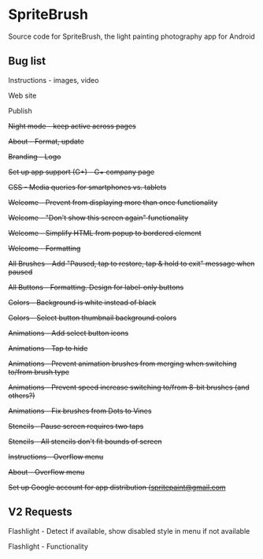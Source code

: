 # SpriteBrush
Source code for SpriteBrush, the light painting photography app for Android



## Bug list

Instructions - images, video

Web site

Publish

~~Night mode - keep active across pages~~

~~About - Format, update~~

~~Branding - Logo~~

~~Set up app support (G+) - G+ company page~~

~~CSS - Media queries for smartphones vs. tablets~~

~~Welcome - Prevent from displaying more than once functionality~~

~~Welcome - "Don't show this screen again" functionality~~

~~Welcome - Simplify HTML from popup to bordered element~~

~~Welcome - Formatting~~

~~All Brushes - Add "Paused, tap to restore, tap & hold to exit" message when paused~~

~~All Buttons - Formatting. Design for label-only buttons~~

~~Colors - Background is white instead of black~~

~~Colors - Select button thumbnail background colors~~

~~Animations - Add select button icons~~
	
~~Animations - Tap to hide~~

~~Animations - Prevent animation brushes from merging when switching to/from brush type~~

~~Animations - Prevent speed increase switching to/from 8-bit brushes (and others?)~~

~~Animations - Fix brushes from Dots to Vines~~

~~Stencils - Pause screen requires two taps~~

~~Stencils - All stencils don't fit bounds of screen~~

~~Instructions - Overflow menu~~

~~About - Overflow menu~~

~~Set up Google account for app distribution (spritepaint@gmail.com~~


## V2 Requests

Flashlight - Detect if available, show disabled style in menu if not available

Flashlight - Functionality